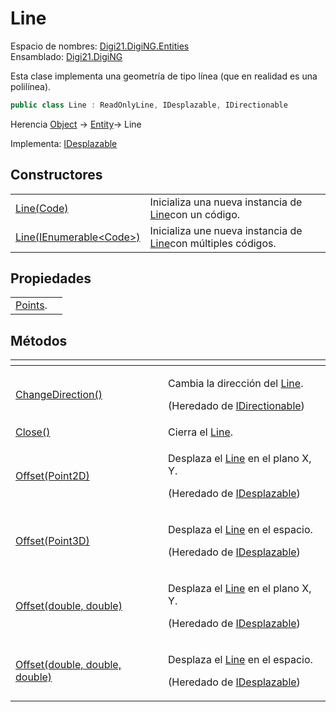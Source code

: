 # Line

Espacio de nombres: [Digi21.DigiNG.Entities](/digi3d-net/programacion/.net/referencia/digi21.diging/digi21.diging.entities/)  
Ensamblado: [Digi21.DigiNG](/digi3d-net/programacion/.net/referencia/digi21.diging.plugin/digi21.diging/)

Esta clase implementa una geometría de tipo línea \(que en realidad es una polilínea\).

```csharp
public class Line : ReadOnlyLine, IDesplazable, IDirectionable
```

Herencia [Object](https://docs.microsoft.com/en-us/dotnet/api/system.object?view=net-5.0) → [Entity](/digi3d-net/programacion/.net/referencia/digi21.diging/digi21.diging.entities/clases/entity/)→ Line

Implementa: [IDesplazable](/digi3d-net/programacion/.net/referencia/digi21.diging/digi21.math/interfaces/idesplazable/)

## Constructores

|  |  |
| :--- | :--- |
| [Line\(Code\)](constructores.md#line-code) | Inicializa una nueva instancia de [Line](./)con un código. |
| [Line\(IEnumerable&lt;Code&gt;\)](constructores.md#line-ienumerable-less-than-code-greater-than) | Inicializa une nueva instancia de [Line](./)con múltiples códigos. |

## Propiedades

|  |  |
| :--- | :--- |
| [Points](/digi3d-net/programacion/.net/referencia/digi21.diging/digi21.diging.entities/clases/readonlypolygon/propiedades/points.md). |

## Métodos

<table>
  <thead>
    <tr>
      <th style="text-align:left"></th>
      <th style="text-align:left"></th>
    </tr>
  </thead>
  <tbody>
    <tr>
      <td style="text-align:left"><a href="../idirectionable/metodos/changedirection.md">ChangeDirection()</a>
      </td>
      <td style="text-align:left">
        <p>Cambia la direcci&#xF3;n del <a href="./">Line</a>.</p>
        <p>(Heredado de <a href="../idirectionable/">IDirectionable</a>)</p>
      </td>
    </tr>
    <tr>
      <td style="text-align:left"><a href="metodos/close.md">Close()</a>
      </td>
      <td style="text-align:left">Cierra el <a href="./">Line</a>.</td>
    </tr>
    <tr>
      <td style="text-align:left"><a href="../../digi21.math/idesplazable/metodos/offset.md#offset-point-2-d">Offset(Point2D)</a>
      </td>
      <td style="text-align:left">
        <p>Desplaza el <a href="./">Line</a> en el plano X, Y.</p>
        <p>(Heredado de <a href="../../digi21.math/idesplazable/">IDesplazable</a>)</p>
      </td>
    </tr>
    <tr>
      <td style="text-align:left"><a href="../../digi21.math/idesplazable/metodos/offset.md#offset-point-3-d">Offset(Point3D)</a>
      </td>
      <td style="text-align:left">
        <p>Desplaza el <a href="./">Line</a> en el espacio.</p>
        <p>(Heredado de <a href="../../digi21.math/idesplazable/">IDesplazable</a>)</p>
      </td>
    </tr>
    <tr>
      <td style="text-align:left"><a href="../../digi21.math/idesplazable/metodos/offset.md#offset-double-double">Offset(double, double)</a>
      </td>
      <td style="text-align:left">
        <p>Desplaza el <a href="./">Line</a> en el plano X, Y.</p>
        <p>(Heredado de <a href="../../digi21.math/idesplazable/">IDesplazable</a>)</p>
      </td>
    </tr>
    <tr>
      <td style="text-align:left"><a href="../../digi21.math/idesplazable/metodos/offset.md#offset-double-double-double">Offset(double, double, double)</a>
      </td>
      <td style="text-align:left">
        <p>Desplaza el <a href="./">Line</a> en el espacio.</p>
        <p>(Heredado de <a href="../../digi21.math/idesplazable/">IDesplazable</a>)</p>
      </td>
    </tr>
  </tbody>
</table>

